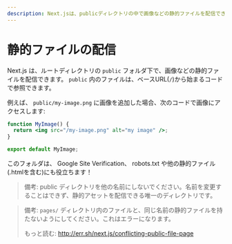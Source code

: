 ```yaml
---
description: Next.jsは、publicディレクトリの中で画像などの静的ファイルを配信できます。どのように動作するか学んでいきましょう。
---
```


# 静的ファイルの配信 

Next.js は、ルートディレクトリの `public` フォルダ下で、画像などの静的ファイルを配信できます。
`public` 内のファイルは、ベースURL(`/`)から始まるコードで参照できます。

例えば、 `public/my-image.png` に画像を追加した場合、次のコードで画像にアクセスします:

```jsx
function MyImage() {
  return <img src="/my-image.png" alt="my image" />;
}

export default MyImage;
```

このフォルダは、 Google Site Verification、 robots.txt や他の静的ファイル(.htmlを含む)にも役立ちます！

> 備考: public ディレクトリを他の名前にしないでください。名前を変更することはできず、静的アセットを配信できる唯一のディレクトリです。

> 備考: `pages/` ディレクトリ内のファイルと、同じ名前の静的ファイルを持たないようにしてください。これはエラーになります。
>
> もっと読む: <http://err.sh/next.js/conflicting-public-file-page>
